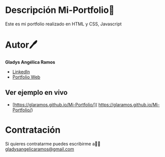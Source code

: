 # Descripción Mi-Portfolio👜

Este es mi portfolio realizado en HTML y CSS, Javascript

# Autor🖊

 **Gladys Angélica Ramos**
 
* [LinkedIn](https://www.linkedin.com/in/gladys-angelica-ramos/)
* [Portfolio Web]( https://glaramos.github.io/Mi-Portfolio/)

## Ver ejemplo en vivo
* [https://glaramos.github.io/Mi-Portfolio/]( https://glaramos.github.io/Mi-Portfolio/)

# Contratación
Si quieres contratarme puedes escribirme a💁‍♀️ gladysangelicaramos@gmail.com
